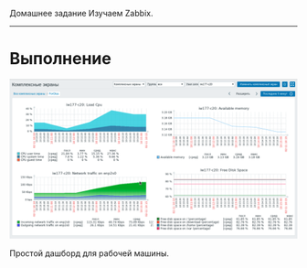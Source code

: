 Домашнее задание
Изучаем Zabbix. 
_____________________________________________________
# Выполнение

<img src="dashboard.png" />

Простой дашборд для рабочей машины.
